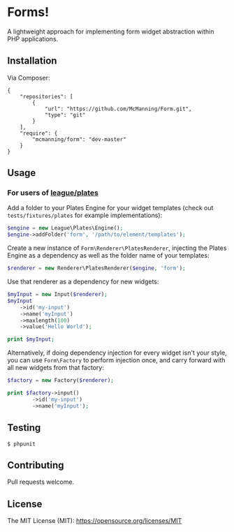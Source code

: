 
# Forms!

A lightweight approach for implementing form widget abstraction within PHP applications. 

## Installation

Via Composer:
```
{
    "repositories": [
        {
            "url": "https://github.com/McManning/Form.git",
            "type": "git"
        }
    ],
    "require": {
        "mcmanning/form": "dev-master"
    }
}
```

## Usage

### For users of [league/plates](https://github.com/thephpleague/plates)

Add a folder to your Plates Engine for your widget templates (check out `tests/fixtures/plates` for example implementations):
```php
$engine = new League\Plates\Engine();
$engine->addFolder('form', '/path/to/element/templates');
```

Create a new instance of `Form\Renderer\PlatesRenderer`, injecting the Plates Engine as a dependency as well as the folder name of your templates:
```php
$renderer = new Renderer\PlatesRenderer($engine, 'form');
```

Use that renderer as a dependency for new widgets:
```php
$myInput = new Input($renderer);
$myInput
    ->id('my-input')
    ->name('myInput')
    ->maxlength(100)
    ->value('Hello World');

print $myInput;
```

Alternatively, if doing dependency injection for every widget isn't your style, you can use `Form\Factory` to perform injection once, and carry forward with all new widgets from that factory:
```php
$factory = new Factory($renderer);

print $factory->input()
        ->id('my-input')
        ->name('myInput');
```

## Testing
```
$ phpunit
```

## Contributing

Pull requests welcome.

## License

The MIT License (MIT): https://opensource.org/licenses/MIT
